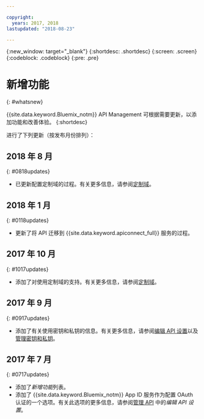 ```yaml
---

copyright:
  years: 2017, 2018
lastupdated: "2018-08-23"

---
```



{:new_window: target="_blank"}
{:shortdesc: .shortdesc}
{:screen: .screen}
{:codeblock: .codeblock}
{:pre: .pre}

# 新增功能
{: #whatsnew}

{{site.data.keyword.Bluemix_notm}} API Management 可根据需要更新，以添加功能和改善体验。
{:shortdesc}

进行了下列更新（按发布月份排列）：

## 2018 年 8 月
{: #0818updates}
* 已更新配置定制域的过程。有关更多信息，请参阅[定制域](manage_apis.html#custom_domains)。

## 2018 年 1 月
{: #0118updates}

* 更新了将 API 迁移到 {{site.data.keyword.apiconnect_full}} 服务的过程。

## 2017 年 10 月
{: #1017updates}

* 添加了对使用定制域的支持。有关更多信息，请参阅[定制域](manage_apis.html#custom_domains)。

## 2017 年 9 月
{: #0917updates}

* 添加了有关使用密钥和私钥的信息。有关更多信息，请参阅[编辑 API 设置](manage_apis.html#settings_apis)以及[管理密钥和私钥](keys_secrets.html)。 

## 2017 年 7 月
{: #0717updates}

* 添加了*新增功能*列表。
* 添加了 {{site.data.keyword.Bluemix_notm}} App ID 服务作为配置 OAuth 认证的一个选项。有关此选项的更多信息，请参阅[管理 API](manage_apis.html) 中的*编辑 API 设置*。
